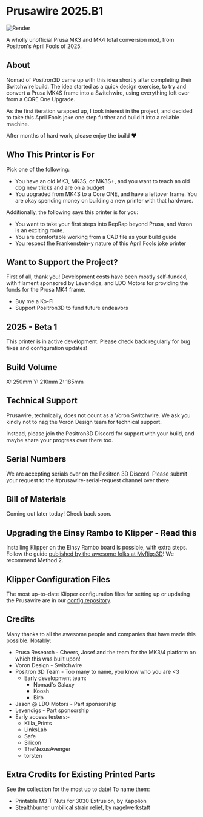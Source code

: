 # Prusawire 2025.B1

![Render](Assets/render.png)

A wholly unofficial Prusa MK3 and MK4 total conversion mod, from Positron's April Fools of 2025.


## About

Nomad of Positron3D came up with this idea shortly after completing their Switchwire build. The idea started as a quick design exercise, to try and convert a Prusa MK4S frame into a Switchwire, using everything left over from a CORE One Upgrade.

As the first iteration wrapped up, I took interest in the project, and decided to take this April Fools joke one step further and build it into a reliable machine.

After months of hard work, please enjoy the build ❤

## Who This Printer is For

Pick one of the following:

 - You have an old MK3, MK3S, or MK3S+, and you want to teach an old dog new tricks and are on a budget
 - You upgraded from MK4S to a Core ONE, and have a leftover frame. You are okay spending money on building a new printer with that hardware.

Additionally, the following says this printer is for you: 

 - You want to take your first steps into RepRap beyond Prusa, and Voron is an exciting route.
 - You are comfortable working from a CAD file as your build guide
 - You respect the Frankenstein-y nature of this April Fools joke printer

## Want to Support the Project?

First of all, thank you! Development costs have been mostly self-funded, with filament sponsored by Levendigs, and LDO Motors for providing the funds for the Prusa MK4 frame.

 - Buy me a Ko-Fi
 - Support Positron3D to fund future endeavors

## 2025 - Beta 1

This printer is in active development. Please check back regularly for bug fixes and configuration updates!

## Build Volume

X: 250mm
Y: 210mm
Z: 185mm

## Technical Support

Prusawire, technically, does not count as a Voron Switchwire. We ask you kindly not to nag the Voron Design team for technical support.

Instead, please join the Positron3D Discord for support with your build, and maybe share your progress over there too.

## Serial Numbers

We are accepting serials over on the Positron 3D Discord. Please submit your request to the #prusawire-serial-request channel over there. 

## Bill of Materials

Coming out later today! Check back soon.

## Upgrading the Einsy Rambo to Klipper - Read this

Installing Klipper on the Einsy Rambo board is possible, with extra steps. Follow the guide [published by the awesome folks at MyRigs3D](https://myrigs3d.com/blogs/infos/revive-your-prusa-mk3s-with-klipper-1-5-flash-bootloader)! We recommend Method 2.

## Klipper Configuration Files

The most up–to–date Klipper configuration files for setting up or updating the Prusawire are in our [config repository](https://github.com/Positron3D/prusawire-klipper-config).

## Credits 

Many thanks to all the awesome people and companies that have made this possible. Notably:

 - Prusa Research - Cheers, Josef and the team for the MK3/4 platform on which this was built upon!
 - Voron Design - Switchwire
 - Positron 3D Team - Too many to name, you know who you are <3
   - Early development team:
     - Nomad's Galaxy
     - Koosh
     - Birb
 - Jason @ LDO Motors - Part sponsorship
 - Levendigs - Part sponsorship 
 - Early access testers:-
    - Killa_Prints
    - LinksLab
    - Safe
    - Silicon
    - TheNexusAvenger
    - torsten

## Extra Credits for Existing Printed Parts

See the collection for the most up to date! To name them:

 - Printable M3 T-Nuts for 3030 Extrusion, by Kapplion
 - Stealthburner umbilical strain relief, by nagelwerkstatt
